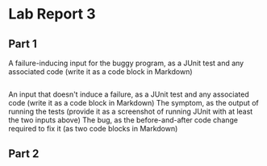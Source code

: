 # Lab Report 3
## Part 1

A failure-inducing input for the buggy program, as a JUnit test and any associated code (write it as a code block in Markdown)
```

```

An input that doesn't induce a failure, as a JUnit test and any associated code (write it as a code block in Markdown)
The symptom, as the output of running the tests (provide it as a screenshot of running JUnit with at least the two inputs above)
The bug, as the before-and-after code change required to fix it (as two code blocks in Markdown)

## Part 2

